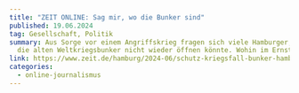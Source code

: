 ```yaml
---
title: "ZEIT ONLINE: Sag mir, wo die Bunker sind"
published: 19.06.2024
tag: Gesellschaft, Politik
summary: Aus Sorge vor einem Angriffskrieg fragen sich viele Hamburger, ob man
  die alten Weltkriegsbunker nicht wieder öffnen könnte. Wohin im Ernstfall?
link: https://www.zeit.de/hamburg/2024-06/schutz-kriegsfall-bunker-hamburg-weltkrieg-oeffnung
categories:
  - online-journalismus
---
```

